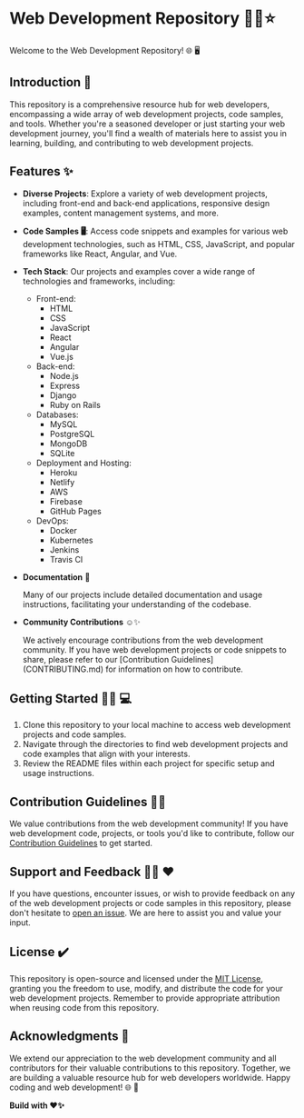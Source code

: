 # Web Development Repository 👩‍💻⭐ 

Welcome to the Web Development Repository! 🌐 🖥️

## Introduction 📄  

This repository is a comprehensive resource hub for web developers, encompassing a wide array of web development projects, code samples, and tools. Whether you're a seasoned developer or just starting your web development journey, you'll find a wealth of materials here to assist you in learning, building, and contributing to web development projects.

## Features ✨ 

- **Diverse Projects**: Explore a variety of web development projects, including front-end and back-end applications, responsive design examples, content management systems, and more.

- **Code Samples 🖥️**: Access code snippets and examples for various web development technologies, such as HTML, CSS, JavaScript, and popular frameworks like React, Angular, and Vue.

- **Tech Stack**: Our projects and examples cover a wide range of technologies and frameworks, including:

    - Front-end:
        - HTML
        - CSS
        - JavaScript
        - React
        - Angular
        - Vue.js
    - Back-end:
        - Node.js
        - Express
        - Django
        - Ruby on Rails
    - Databases:
        - MySQL
        - PostgreSQL
        - MongoDB
        - SQLite
    - Deployment and Hosting:
        - Heroku
        - Netlify
        - AWS
        - Firebase
        - GitHub Pages
    - DevOps:
        - Docker
        - Kubernetes
        - Jenkins
        - Travis CI

- **Documentation** 📄

  Many of our projects include detailed documentation and usage instructions, facilitating your understanding of the codebase.

- **Community Contributions** ☺️✨

  We actively encourage contributions from the web development community. If you have web development projects or code snippets to share, please refer to our [Contribution Guidelines] 
  (CONTRIBUTING.md) for information on how to contribute.

## Getting Started 🙌🏻 💻

1. Clone this repository to your local machine to access web development projects and code samples.
2. Navigate through the directories to find web development projects and code examples that align with your interests.
3. Review the README files within each project for specific setup and usage instructions.

## Contribution Guidelines 🤝🏻

We value contributions from the web development community! If you have web development code, projects, or tools you'd like to contribute, follow our [Contribution Guidelines](CONTRIBUTING.md) to get started.

## Support and Feedback ✍🏻 ❤️

If you have questions, encounter issues, or wish to provide feedback on any of the web development projects or code samples in this repository, please don't hesitate to [open an issue](https://github.com/your-username/web-development-repo/issues). We are here to assist you and value your input.

## License ✔️

This repository is open-source and licensed under the [MIT License](LICENSE), granting you the freedom to use, modify, and distribute the code for your web development projects. Remember to provide appropriate attribution when reusing code from this repository.

## Acknowledgments 🌟

We extend our appreciation to the web development community and all contributors for their valuable contributions to this repository. Together, we are building a valuable resource hub for web developers worldwide. Happy coding and web development! 🌐 🚀

**Build with ❤️✨**
